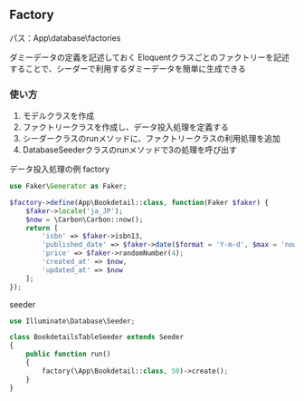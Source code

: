 ## Factory
パス：App\database\factories

ダミーデータの定義を記述しておく
Eloquentクラスごとのファクトリーを記述することで、シーダーで利用するダミーデータを簡単に生成できる

### 使い方
1. モデルクラスを作成
2. ファクトリークラスを作成し、データ投入処理を定義する
3. シーダークラスのrunメソッドに、ファクトリークラスの利用処理を追加
4. DatabaseSeederクラスのrunメソッドで3の処理を呼び出す

データ投入処理の例
factory
```php
use Faker\Generator as Faker;

$factory->define(App\Bookdetail::class, function(Faker $faker) {
    $faker->locale('ja_JP');
    $now = \Carbon\Carbon::now();
    return [
        'isbn' => $faker->isbn13,
        'published_date' => $faker->date($format = 'Y-m-d', $max = 'now'),
        'price' => $faker->randomNumber(4);
        'created_at' => $now,
        'updated_at' => $now
    ];
});
```

seeder
```php
use Illuminate\Database\Seeder;

class BookdetailsTableSeeder extends Seeder
{
    public function run()
    {
        factory(\App\Bookdetail::class, 50)->create();
    }
}
```